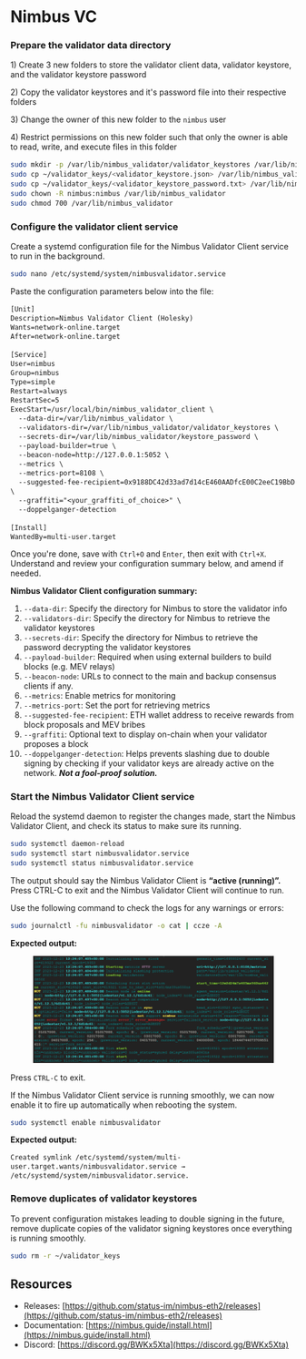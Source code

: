 # Nimbus VC

### Prepare the validator data directory

1\) Create 3 new folders to store the validator client data, validator keystore, and the validator keystore password

2\) Copy the validator keystores and it's password file into their respective folders

3\) Change the owner of this new folder to the `nimbus` user

4\) Restrict permissions on this new folder such that only the owner is able to read, write, and execute files in this folder

```sh
sudo mkdir -p /var/lib/nimbus_validator/validator_keystores /var/lib/nimbus_validator/keystore_password
sudo cp ~/validator_keys/<validator_keystore.json> /var/lib/nimbus_validator/validator_keystores
sudo cp ~/validator_keys/<validator_keystore_password.txt> /var/lib/nimbus_validator/keystore_password
sudo chown -R nimbus:nimbus /var/lib/nimbus_validator
sudo chmod 700 /var/lib/nimbus_validator
```

### Configure the validator client service

Create a systemd configuration file for the Nimbus Validator Client service to run in the background.

```bash
sudo nano /etc/systemd/system/nimbusvalidator.service
```

Paste the configuration parameters below into the file:

```
[Unit]
Description=Nimbus Validator Client (Holesky)
Wants=network-online.target
After=network-online.target

[Service]
User=nimbus
Group=nimbus
Type=simple
Restart=always
RestartSec=5
ExecStart=/usr/local/bin/nimbus_validator_client \
  --data-dir=/var/lib/nimbus_validator \
  --validators-dir=/var/lib/nimbus_validator/validator_keystores \
  --secrets-dir=/var/lib/nimbus_validator/keystore_password \
  --payload-builder=true \
  --beacon-node=http://127.0.0.1:5052 \
  --metrics \
  --metrics-port=8108 \
  --suggested-fee-recipient=0x9188DC42d33ad7d14cE460AADfcE00C2eeC19BbD \
  --graffiti="<your_graffiti_of_choice>" \
  --doppelganger-detection

[Install]
WantedBy=multi-user.target
```

Once you're done, save with `Ctrl+O` and `Enter`, then exit with `Ctrl+X`. Understand and review your configuration summary below, and amend if needed.

**Nimbus Validator Client configuration summary:**

1. `--data-dir`: Specify the directory for Nimbus to store the validator info
2. `--validators-dir`: Specify the directory for Nimbus to retrieve the validator keystores
3. `--secrets-dir`: Specify the directory for Nimbus to retrieve the password decrypting the validator keystores
4. `--payload-builder`: Required when using external builders to build blocks (e.g. MEV relays)
5. `--beacon-node`: URLs to connect to the main and backup consensus clients if any.&#x20;
6. `--metrics`: Enable metrics for monitoring
7. `--metrics-port`: Set the port for retrieving metrics
8. `--suggested-fee-recipient`: ETH wallet address to receive rewards from block proposals and MEV bribes
9. `--graffiti`: Optional text to display on-chain when your validator proposes a block
10. `--doppelganger-detection`: Helps prevents slashing due to double signing by checking if your validator keys are already active on the network. _**Not a fool-proof solution.**_

### Start the Nimbus Validator Client service

Reload the systemd daemon to register the changes made, start the Nimbus Validator Client, and check its status to make sure its running.

```bash
sudo systemctl daemon-reload
sudo systemctl start nimbusvalidator.service
sudo systemctl status nimbusvalidator.service
```

The output should say the Nimbus Validator Client is **“active (running)”.** Press CTRL-C to exit and the Nimbus Validator Client will continue to run.

Use the following command to check the logs for any warnings or errors:

```bash
sudo journalctl -fu nimbusvalidator -o cat | ccze -A
```

**Expected output:**

<figure><img src="../../.gitbook/assets/image (142).png" alt=""><figcaption></figcaption></figure>

Press `CTRL-C` to exit.

If the Nimbus Validator Client service is running smoothly, we can now enable it to fire up automatically when rebooting the system.

```bash
sudo systemctl enable nimbusvalidator
```

**Expected output:**

```
Created symlink /etc/systemd/system/multi-user.target.wants/nimbusvalidator.service → /etc/systemd/system/nimbusvalidator.service.
```

### Remove duplicates of validator keystores

To prevent configuration mistakes leading to double signing in the future, remove duplicate copies of the validator signing keystores once everything is running smoothly.

```sh
sudo rm -r ~/validator_keys
```

## Resources

* Releases: [https://github.com/status-im/nimbus-eth2/releases](https://github.com/status-im/nimbus-eth2/releases)
* Documentation: [https://nimbus.guide/install.html](https://nimbus.guide/install.html)
* Discord: [https://discord.gg/BWKx5Xta](https://discord.gg/BWKx5Xta)

